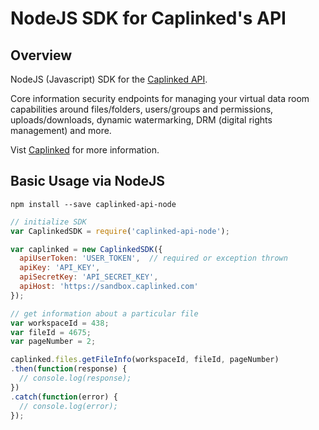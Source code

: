 NodeJS SDK for Caplinked's API
===================

## Overview

NodeJS (Javascript) SDK for the [Caplinked API](https://developer.caplinked.com/).

Core information security endpoints for managing your virtual data room capabilities around files/folders, users/groups and permissions, uploads/downloads, dynamic watermarking, DRM (digital rights management) and more.

Vist [Caplinked](https://www.caplinked.com/data-protection-api/) for more information.

Basic Usage via NodeJS
-----------

```
npm install --save caplinked-api-node
```

```js
// initialize SDK
var CaplinkedSDK = require('caplinked-api-node');

var caplinked = new CaplinkedSDK({
  apiUserToken: 'USER_TOKEN',  // required or exception thrown
  apiKey: 'API_KEY',
  apiSecretKey: 'API_SECRET_KEY',
  apiHost: 'https://sandbox.caplinked.com'
});

// get information about a particular file
var workspaceId = 438;
var fileId = 4675;
var pageNumber = 2;

caplinked.files.getFileInfo(workspaceId, fileId, pageNumber)
.then(function(response) {
  // console.log(response);
})
.catch(function(error) {
  // console.log(error);
});

```
